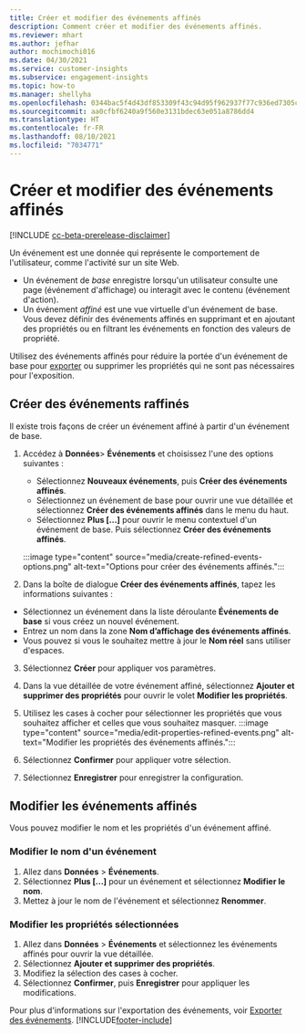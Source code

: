 ```yaml
---
title: Créer et modifier des événements affinés
description: Comment créer et modifier des événements affinés.
ms.reviewer: mhart
ms.author: jefhar
author: mochimochi016
ms.date: 04/30/2021
ms.service: customer-insights
ms.subservice: engagement-insights
ms.topic: how-to
ms.manager: shellyha
ms.openlocfilehash: 0344bac5f4d43df853309f43c94d95f962937f77c936ed7305c5de4a08835f04
ms.sourcegitcommit: aa0cfbf6240a9f560e3131bdec63e051a8786dd4
ms.translationtype: HT
ms.contentlocale: fr-FR
ms.lasthandoff: 08/10/2021
ms.locfileid: "7034771"
---
```

# <a name="create-and-modify-refined-events"></a>Créer et modifier des événements affinés

[!INCLUDE [cc-beta-prerelease-disclaimer](includes/cc-beta-prerelease-disclaimer.md)]


Un événement est une donnée qui représente le comportement de l'utilisateur, comme l'activité sur un site Web.

- Un événement de *base* enregistre lorsqu'un utilisateur consulte une page (événement d'affichage) ou interagit avec le contenu (événement d'action).
- Un événement *affiné* est une vue virtuelle d'un événement de base. Vous devez définir des événements affinés en supprimant et en ajoutant des propriétés ou en filtrant les événements en fonction des valeurs de propriété.

Utilisez des événements affinés pour réduire la portée d'un événement de base pour [exporter](export-events.md) ou supprimer les propriétés qui ne sont pas nécessaires pour l'exposition.

## <a name="create-refined-events"></a>Créer des événements raffinés

Il existe trois façons de créer un événement affiné à partir d'un événement de base. 

1. Accédez à **Données**> **Événements** et choisissez l'une des options suivantes :
    - Sélectionnez **Nouveaux événements**, puis **Créer des événements affinés**.
    - Sélectionnez un événement de base pour ouvrir une vue détaillée et sélectionnez **Créer des événements affinés** dans le menu du haut.
    - Sélectionnez **Plus [...]** pour ouvrir le menu contextuel d'un événement de base. Puis sélectionnez **Créer des événements affinés**.
    
    :::image type="content" source="media/create-refined-events-options.png" alt-text="Options pour créer des événements affinés.":::

1. Dans la boîte de dialogue **Créer des événements affinés**, tapez les informations suivantes :

- Sélectionnez un événement dans la liste déroulante **Événements de base** si vous créez un nouvel événement.
- Entrez un nom dans la zone **Nom d’affichage des événements affinés**.
- Vous pouvez si vous le souhaitez mettre à jour le **Nom réel** sans utiliser d'espaces.

3. Sélectionnez **Créer** pour appliquer vos paramètres.

1. Dans la vue détaillée de votre événement affiné, sélectionnez **Ajouter et supprimer des propriétés** pour ouvrir le volet **Modifier les propriétés**. 

1. Utilisez les cases à cocher pour sélectionner les propriétés que vous souhaitez afficher et celles que vous souhaitez masquer. 
   :::image type="content" source="media/edit-properties-refined-events.png" alt-text="Modifier les propriétés des événements affinés.":::

1. Sélectionnez **Confirmer** pour appliquer votre sélection.

1. Sélectionnez **Enregistrer** pour enregistrer la configuration.

## <a name="edit-refined-events"></a>Modifier les événements affinés

Vous pouvez modifier le nom et les propriétés d'un événement affiné.

### <a name="edit-event-name"></a>Modifier le nom d'un événement

1. Allez dans **Données** > **Événements**. 
1. Sélectionnez **Plus [...]** pour un événement et sélectionnez **Modifier le nom**.
1. Mettez à jour le nom de l'événement et sélectionnez **Renommer**.

### <a name="edit-selected-properties"></a>Modifier les propriétés sélectionnées

1. Allez dans **Données** > **Événements** et sélectionnez les événements affinés pour ouvrir la vue détaillée.
1. Sélectionnez **Ajouter et supprimer des propriétés**. 
1. Modifiez la sélection des cases à cocher.
1. Sélectionnez **Confirmer**, puis **Enregistrer** pour appliquer les modifications.

Pour plus d'informations sur l'exportation des événements, voir [Exporter des événements](export-events.md).
[!INCLUDE[footer-include](../includes/footer-banner.md)]

